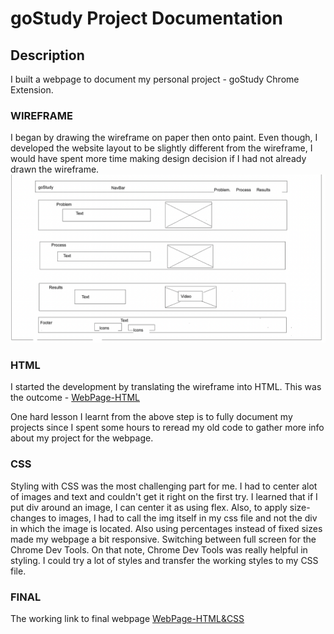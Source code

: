 # goStudy Project Documentation 
## Description
I built a webpage to document my personal project - goStudy Chrome Extension. 

### WIREFRAME
I began by drawing the wireframe on paper then onto paint. Even though, I developed the website layout to be slightly different from the wireframe, 
I would have spent more time making design decision if I had not already drawn the wireframe.
![wireframe](https://github.com/eric-asare/ConnectionsLab/blob/main/week1/goStudyWebPageDocumentation/webpage-part1/goStudyWebPage/design/goStudyPageWireFrame.png)

### HTML
I started the development by translating the wireframe into HTML. 
This was the outcome - [WebPage-HTML](https://eric-asare.github.io/ConnectionsLab/week1/goStudyWebPageDocumentation/webpage-part1/goStudyWebPage/index.html)

One hard lesson I learnt from the above step is to fully document my projects since I spent some hours to reread my old code to gather more info about
my project for the webpage. 
### CSS
Styling with CSS was the most challenging part for me. I had to center alot of images and text and couldn't get it right on the first try.
I learned that if I put div around an image, I can center it as using flex. Also, to apply size-changes to images, I had to call the img itself in 
my css file and not the div in which the image is located. Also using percentages instead of fixed sizes made my webpage a bit responsive.
Switching between full screen for the Chrome Dev Tools. On that note, Chrome Dev Tools was really helpful in styling. I could try a lot of styles
and transfer the working styles to my CSS file. 

### FINAL
The working link to final webpage [WebPage-HTML&CSS](https://eric-asare.github.io/ConnectionsLab/week1/goStudyWebPageDocumentation/webpage-final/goStudyWebPage/index.html)



